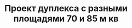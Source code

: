 ---
title: Проект дуплекса с разными площадями 70 и 85 м кв
description: Готовый проект таунхауса с разными площадями на две семьи, из кирпича, газобетона или пеноблока. Площадь секции&#58; 70 и 85 м.кв.

layout: project
permalink: /proekty/:path

featured: 1
weight: 8

project-title: Дуплекс с разными площадями
project-catalog-title: Экономичный таунхаус
project-name: TD-70/85
tiny-description: Дуплекс с разными площадями

short-description: "Готовый проект компактного таунхауса эконом класса с разными площадями на две семьи, из кирпича, газобетона или пеноблока. Площадь секции&#58; 70 и 85 м.кв."

price-project: "60 000 р"
price-build:

area: "70/85"

related:
- TD-85/105
- TD-105/125
- TD-75

params:
- name: "Площадь секции А/Б:"
  value: "70/85 м<sup>2</sup>"
- name: "Площадь 1-го этажа:"
  value: "37/45 м<sup>2</sup>"
- name: "Площадь 2-го этажа:"
  value: "33/40 м<sup>2</sup>"
- name: "Крыльцо, терраса"
  value: "21/21 м<sup>2</sup>"
- name: "Спальни"
  value: "2/2"
- name: "Санузлы"
  value: "2/2"
- name: "Габаритные размеры дома"
  value: "11.6 x 16.5м"
- name: "Высота 1-го этажа"
  value: "3.0м"
- name: "Высота 2-го этажа"
  value: "2.7м"
- name: "Фундамент"
  value: "Монолитный ж/б"
- name: "Конструкция стен"
  value: "Газобетон 400мм"
- name: "Перекрытия"
  value: "Монолитные ж/б"
- name: "Покрытие кровли"
  value: "Гибкая черепица"
- name: "Облицовка стен"
  value: "Клинкер, термососна"

options:
- name: "Зеркальный проект"
  value: "5 000 р"
- name: "Паспорт дома"
  value: "5 000 р"
- name: "Проект отопления"
  value: "30 000 р"
- name: "Водоснабжение, канализация"
  value: "30 000 р"
- name: "Проект электрики"
  value: "30 000 р"
- name: "Проект подвала"
  value: "30 000 р"
- name: "Замена материала стен"
  value: "20 000 р"
- name: "Изменение фундамента"
  value: "20 000 р"
- name: "Перепланировка (перегородки)"
  value: "5 000 р"
- name: "Дизайн интерьера"
  value: "120 000 р"
---
